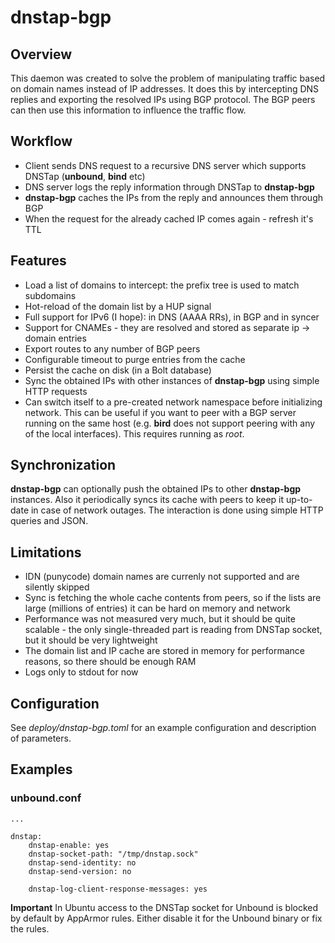 # dnstap-bgp

## Overview
This daemon was created to solve the problem of manipulating traffic based on domain names instead of IP addresses. It does this by intercepting DNS replies and exporting the resolved IPs using BGP protocol. The BGP peers can then use this information to influence the traffic flow.

## Workflow
* Client sends DNS request to a recursive DNS server which supports DNSTap (**unbound**, **bind** etc)
* DNS server logs the reply information through DNSTap to **dnstap-bgp**
* **dnstap-bgp** caches the IPs from the reply and announces them through BGP
* When the request for the already cached IP comes again - refresh it's TTL

## Features
* Load a list of domains to intercept: the prefix tree is used to match subdomains
* Hot-reload of the domain list by a HUP signal
* Full support for IPv6 (I hope): in DNS (AAAA RRs), in BGP and in syncer
* Support for CNAMEs - they are resolved and stored as separate ip -> domain entries
* Export routes to any number of BGP peers
* Configurable timeout to purge entries from the cache
* Persist the cache on disk (in a Bolt database)
* Sync the obtained IPs with other instances of **dnstap-bgp** using simple HTTP requests
* Can switch itself to a pre-created network namespace before initializing network. This can be useful if you want to peer with a BGP server running on the same host (e.g. **bird** does not support peering with any of the local interfaces). This requires running as *root*.

## Synchronization
**dnstap-bgp** can optionally push the obtained IPs to other **dnstap-bgp** instances. Also it periodically syncs its cache with peers to keep it up-to-date in case of network outages. The interaction is done using simple HTTP queries and JSON.

## Limitations
* IDN (punycode) domain names are currenly not supported and are silently skipped
* Sync is fetching the whole cache contents from peers, so if the lists are large (millions of entries) it can be hard on memory and network
* Performance was not measured very much, but it should be quite scalable - the only single-threaded part is reading from DNSTap socket, but it should be very lightweight
* The domain list and IP cache are stored in memory for performance reasons, so there should be enough RAM
* Logs only to stdout for now

## Configuration
See *deploy/dnstap-bgp.toml* for an example configuration and description of parameters.

## Examples
### unbound.conf
```
...

dnstap:
    dnstap-enable: yes
    dnstap-socket-path: "/tmp/dnstap.sock"
    dnstap-send-identity: no
    dnstap-send-version: no

    dnstap-log-client-response-messages: yes
```

**Important** In Ubuntu access to the DNSTap socket for Unbound is blocked by default by AppArmor rules. Either disable it for the Unbound binary or fix the rules.
